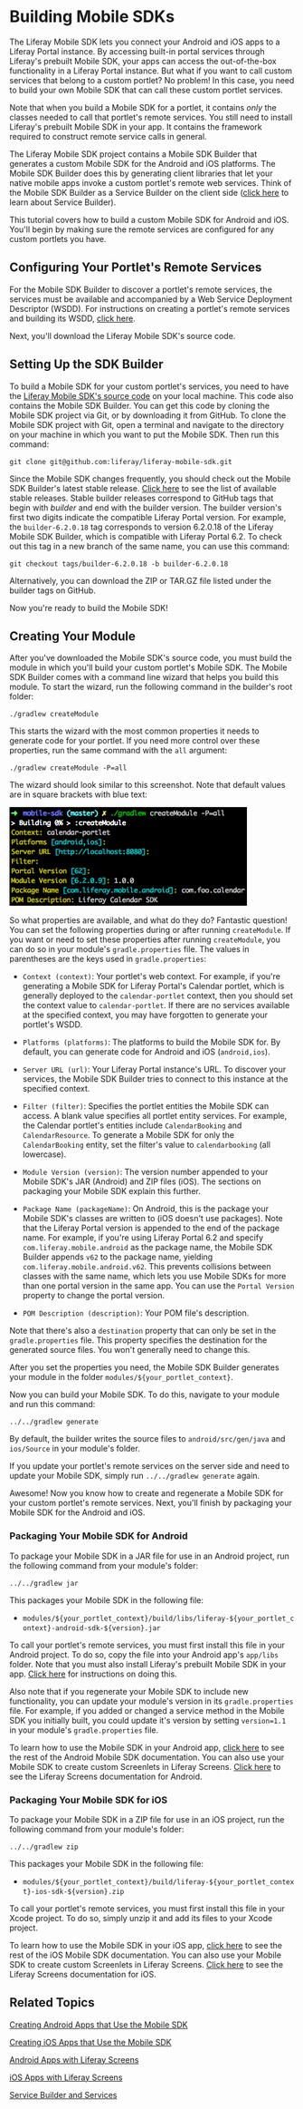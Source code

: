 # Building Mobile SDKs [](id=building-mobile-sdks)

The Liferay Mobile SDK lets you connect your Android and iOS apps to a Liferay 
Portal instance. By accessing built-in portal services through Liferay's 
prebuilt Mobile SDK, your apps can access the out-of-the-box functionality in a 
Liferay Portal instance. But what if you want to call custom services that 
belong to a custom portlet? No problem! In this case, you need to build your own 
Mobile SDK that can call these custom portlet services. 

Note that when you build a Mobile SDK for a portlet, it contains *only* the 
classes needed to call that portlet's remote services. You still need to install 
Liferay's prebuilt Mobile SDK in your app. It contains the framework required to 
construct remote service calls in general. 

The Liferay Mobile SDK project contains a Mobile SDK Builder that generates a 
custom Mobile SDK for the Android and iOS platforms. The Mobile SDK Builder 
does this by generating client libraries that let your native mobile apps invoke 
a custom portlet's remote web services. Think of the Mobile SDK Builder as a 
Service Builder on the client side 
([click here](/develop/tutorials/-/knowledge_base/6-2/service-builder) 
to learn about Service Builder). 

This tutorial covers how to build a custom Mobile SDK for Android and iOS. 
You'll begin by making sure the remote services are configured for any custom 
portlets you have. 

## Configuring Your Portlet's Remote Services [](id=configuring-your-portlets-remote-services)

For the Mobile SDK Builder to discover a portlet's remote services, the services 
must be available and accompanied by a Web Service Deployment Descriptor (WSDD). 
For instructions on creating a portlet's remote services and building its WSDD, 
[click here](/develop/tutorials/-/knowledge_base/6-2/creating-remote-services-with-service-builder). 

Next, you'll download the Liferay Mobile SDK's source code. 

## Setting Up the SDK Builder [](id=setting-up-the-sdk-builder)

To build a Mobile SDK for your custom portlet's services, you need to have the 
[Liferay Mobile SDK's source code](https://github.com/liferay/liferay-mobile-sdk) 
on your local machine. This code also contains the Mobile SDK Builder. You can 
get this code by cloning the Mobile SDK project via Git, or by downloading it 
from GitHub. To clone the Mobile SDK project with Git, open a terminal and 
navigate to the directory on your machine in which you want to put the Mobile 
SDK. Then run this command: 

    git clone git@github.com:liferay/liferay-mobile-sdk.git

Since the Mobile SDK changes frequently, you should check out the Mobile SDK 
Builder's latest stable release. 
[Click here](https://github.com/liferay/liferay-mobile-sdk/releases) 
to see the list of available stable releases. Stable builder releases correspond 
to GitHub tags that begin with *builder* and end with the builder version. The 
builder version's first two digits indicate the compatible Liferay Portal 
version. For example, the `builder-6.2.0.18` tag corresponds to version 6.2.0.18 
of the Liferay Mobile SDK Builder, which is compatible with Liferay Portal 6.2. 
To check out this tag in a new branch of the same name, you can use this 
command: 

    git checkout tags/builder-6.2.0.18 -b builder-6.2.0.18

Alternatively, you can download the ZIP or TAR.GZ file listed under the builder 
tags on GitHub. 

Now you're ready to build the Mobile SDK! 

## Creating Your Module [](id=creating-your-module)

After you've downloaded the Mobile SDK's source code, you must build the module 
in which you'll build your custom portlet's Mobile SDK. The Mobile SDK Builder 
comes with a command line wizard that helps you build this module. To start the 
wizard, run the following command in the builder's root folder: 

    ./gradlew createModule

This starts the wizard with the most common properties it needs to generate code 
for your portlet. If you need more control over these properties, run the same 
command with the `all` argument:

    ./gradlew createModule -P=all

The wizard should look similar to this screenshot. Note that default values are 
in square brackets with blue text:

![Figure 1: The Mobile SDK Builder's wizard lets you specify property values for building your module.](../../images/mobile-sdk-create-module.png)

So what properties are available, and what do they do? Fantastic question! You 
can set the following properties during or after running `createModule`. If you 
want or need to set these properties after running `createModule`, you can do so 
in your module's `gradle.properties` file. The values in parentheses are the 
keys used in `gradle.properties`: 

- `Context (context)`: Your portlet's web context. For example, if you're 
generating a Mobile SDK for Liferay Portal's Calendar portlet, which is 
generally deployed to the `calendar-portlet` context, then you should set the 
context value to `calendar-portlet`. If there are no services available at the 
specified context, you may have forgotten to generate your portlet's WSDD. 

- `Platforms (platforms)`: The platforms to build the Mobile SDK for. By 
default, you can generate code for Android and iOS (`android,ios`). 

- `Server URL (url)`: Your Liferay Portal instance's URL. To discover your 
services, the Mobile SDK Builder tries to connect to this instance at the 
specified context. 

- `Filter (filter)`: Specifies the portlet entities the Mobile SDK can access. A 
blank value specifies all portlet entity services. For example, the Calendar 
portlet's entities include `CalendarBooking` and `CalendarResource`. To generate 
a Mobile SDK for only the `CalendarBooking` entity, set the filter's value to 
`calendarbooking` (all lowercase). 

- `Module Version (version)`: The version number appended to your Mobile SDK's 
JAR (Android) and ZIP files (iOS). The sections on packaging your Mobile SDK 
explain this further. 

- `Package Name (packageName)`: On Android, this is the package your Mobile 
SDK's classes are written to (iOS doesn't use packages). Note that the Liferay 
Portal version is appended to the end of the package name. For example, if 
you're using Liferay Portal 6.2 and specify `com.liferay.mobile.android` as the 
package name, the Mobile SDK Builder appends `v62` to the package name, yielding 
`com.liferay.mobile.android.v62`. This prevents collisions between classes with 
the same name, which lets you use Mobile SDKs for more than one portal version 
in the same app. You can use the `Portal Version` property to change the portal 
version. 

- `POM Description (description)`: Your POM file's description. 

Note that there's also a `destination` property that can only be set in the
`gradle.properties` file. This property specifies the destination for the 
generated source files. You won't generally need to change this. 

After you set the properties you need, the Mobile SDK Builder generates your 
module in the folder `modules/${your_portlet_context}`. 

Now you can build your Mobile SDK. To do this, navigate to your module and run 
this command: 

    ../../gradlew generate

By default, the builder writes the source files to `android/src/gen/java` and 
`ios/Source` in your module's folder. 

If you update your portlet's remote services on the server side and need to 
update your Mobile SDK, simply run `../../gradlew generate` again. 

Awesome! Now you know how to create and regenerate a Mobile SDK for your custom 
portlet's remote services. Next, you'll finish by packaging your Mobile SDK for 
the Android and iOS. 

### Packaging Your Mobile SDK for Android [](id=packaging-your-mobile-sdk-for-android)

To package your Mobile SDK in a JAR file for use in an Android project, run the 
following command from your module's folder: 

    ../../gradlew jar

This packages your Mobile SDK in the following file: 

- `modules/${your_portlet_context}/build/libs/liferay-${your_portlet_context}-android-sdk-${version}.jar`

To call your portlet's remote services, you must first install this file in your 
Android project. To do so, copy the file into your Android app's `app/libs` 
folder. Note that you must also install Liferay's prebuilt Mobile SDK in your 
app. 
[Click here](/develop/tutorials/-/knowledge_base/6-2/making-liferay-and-custom-portlet-services-available-in-your-android-app#adding-the-sdk-to-gradle-project) 
for instructions on doing this. 

Also note that if you regenerate your Mobile SDK to include new functionality, 
you can update your module's version in its `gradle.properties` file. For 
example, if you added or changed a service method in the Mobile SDK you 
initially built, you could update it's version by setting `version=1.1` in your 
module's `gradle.properties` file. 

To learn how to use the Mobile SDK in your Android app, 
[click here](/develop/tutorials/-/knowledge_base/6-2/creating-android-apps-that-use-liferay) 
to see the rest of the Android Mobile SDK documentation. You can also use your 
Mobile SDK to create custom Screenlets in Liferay Screens. 
[Click here](/develop/tutorials/-/knowledge_base/6-2/android-apps-with-liferay-screens) 
to see the Liferay Screens documentation for Android. 

### Packaging Your Mobile SDK for iOS [](id=packaging-your-mobile-sdk-for-ios)

To package your Mobile SDK in a ZIP file for use in an iOS project, run the 
following command from your module's folder: 

    ../../gradlew zip

This packages your Mobile SDK in the following file: 

- `modules/${your_portlet_context}/build/liferay-${your_portlet_context}-ios-sdk-${version}.zip`

To call your portlet's remote services, you must first install this file in your 
Xcode project. To do so, simply unzip it and add its files to your Xcode 
project. 

To learn how to use the Mobile SDK in your iOS app, 
[click here](/develop/tutorials/-/knowledge_base/6-2/creating-ios-apps-that-use-liferay) 
to see the rest of the iOS Mobile SDK documentation. You can also use your 
Mobile SDK to create custom Screenlets in Liferay Screens. 
[Click here](/develop/tutorials/-/knowledge_base/6-2/ios-apps-with-liferay-screens) 
to see the Liferay Screens documentation for iOS. 

## Related Topics [](id=related-topics)

[Creating Android Apps that Use the Mobile SDK](/develop/tutorials/-/knowledge_base/6-2/creating-android-apps-that-use-liferay)

[Creating iOS Apps that Use the Mobile SDK](/develop/tutorials/-/knowledge_base/6-2/creating-ios-apps-that-use-liferay)

[Android Apps with Liferay Screens](/develop/tutorials/-/knowledge_base/6-2/android-apps-with-liferay-screens)

[iOS Apps with Liferay Screens](/develop/tutorials/-/knowledge_base/6-2/ios-apps-with-liferay-screens)

[Service Builder and Services](/develop/tutorials/-/knowledge_base/6-2/service-builder)
